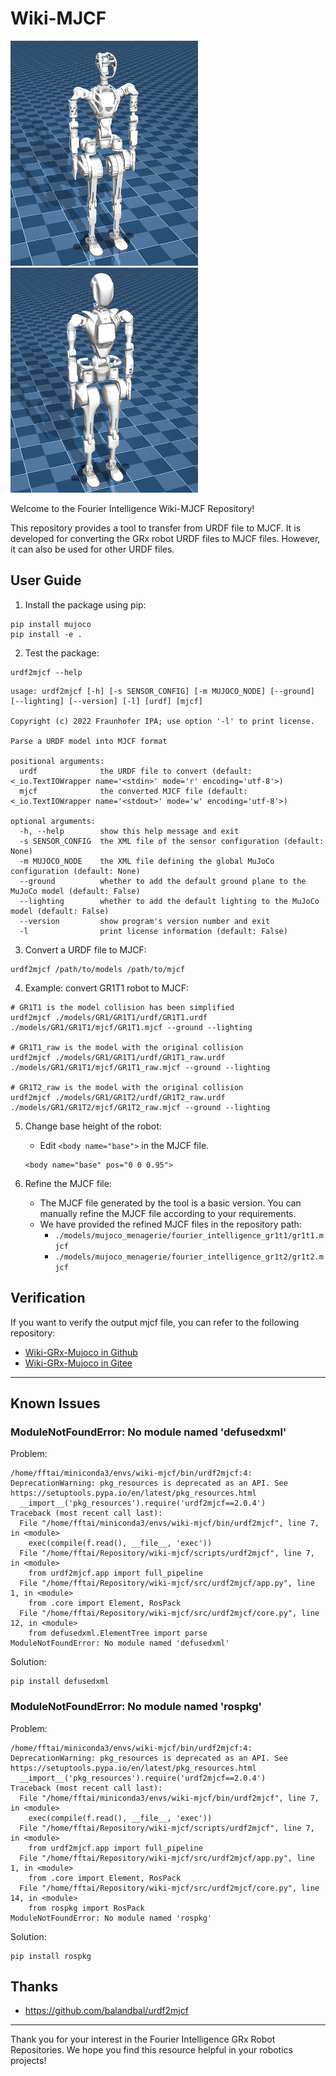 # Wiki-MJCF

<img src="./pictures/gr1t1_mjcf.png" width="300" height="360" />
<img src="./pictures/gr1t2_mjcf.png" width="300" height="360" />

Welcome to the Fourier Intelligence Wiki-MJCF Repository!

This repository provides a tool to transfer from URDF file to MJCF. It is developed for converting the GRx robot URDF files to MJCF files.
However, it can also be used for other URDF files.

## User Guide

1. Install the package using pip:

```shell
pip install mujoco
pip install -e .
```

2. Test the package:

```shell
urdf2mjcf --help
```

```
usage: urdf2mjcf [-h] [-s SENSOR_CONFIG] [-m MUJOCO_NODE] [--ground] [--lighting] [--version] [-l] [urdf] [mjcf]

Copyright (c) 2022 Fraunhofer IPA; use option '-l' to print license.

Parse a URDF model into MJCF format

positional arguments:
  urdf              the URDF file to convert (default: <_io.TextIOWrapper name='<stdin>' mode='r' encoding='utf-8'>)
  mjcf              the converted MJCF file (default: <_io.TextIOWrapper name='<stdout>' mode='w' encoding='utf-8'>)

optional arguments:
  -h, --help        show this help message and exit
  -s SENSOR_CONFIG  the XML file of the sensor configuration (default: None)
  -m MUJOCO_NODE    the XML file defining the global MuJoCo configuration (default: None)
  --ground          whether to add the default ground plane to the MuJoCo model (default: False)
  --lighting        whether to add the default lighting to the MuJoCo model (default: False)
  --version         show program's version number and exit
  -l                print license information (default: False)
```

3. Convert a URDF file to MJCF:

```shell
urdf2mjcf /path/to/models /path/to/mjcf
```

4. Example: convert GR1T1 robot to MJCF:

```shell
# GR1T1 is the model collision has been simplified
urdf2mjcf ./models/GR1/GR1T1/urdf/GR1T1.urdf ./models/GR1/GR1T1/mjcf/GR1T1.mjcf --ground --lighting

# GR1T1_raw is the model with the original collision
urdf2mjcf ./models/GR1/GR1T1/urdf/GR1T1_raw.urdf ./models/GR1/GR1T1/mjcf/GR1T1_raw.mjcf --ground --lighting

# GR1T2_raw is the model with the original collision
urdf2mjcf ./models/GR1/GR1T2/urdf/GR1T2_raw.urdf ./models/GR1/GR1T2/mjcf/GR1T2_raw.mjcf --ground --lighting
```

5. Change base height of the robot:
    - Edit `<body name="base">` in the MJCF file.
    ```
    <body name="base" pos="0 0 0.95">
    ```

6. Refine the MJCF file:
    - The MJCF file generated by the tool is a basic version. You can manually refine the MJCF file according to your requirements.
    - We have provided the refined MJCF files in the repository path:
        - `./models/mujoco_menagerie/fourier_intelligence_gr1t1/gr1t1.mjcf`
        - `./models/mujoco_menagerie/fourier_intelligence_gr1t2/gr1t2.mjcf`

## Verification

If you want to verify the output mjcf file, you can refer to the following repository:

- [Wiki-GRx-Mujoco in Github](https://github.com/FFTAI/wiki-grx-mujoco/)
- [Wiki-GRx-Mujoco in Gitee](https://gitee.com/FourierIntelligence/wiki-grx-mujoco/)

---

## Known Issues

### ModuleNotFoundError: No module named 'defusedxml'

Problem:

```
/home/fftai/miniconda3/envs/wiki-mjcf/bin/urdf2mjcf:4: DeprecationWarning: pkg_resources is deprecated as an API. See https://setuptools.pypa.io/en/latest/pkg_resources.html
  __import__('pkg_resources').require('urdf2mjcf==2.0.4')
Traceback (most recent call last):
  File "/home/fftai/miniconda3/envs/wiki-mjcf/bin/urdf2mjcf", line 7, in <module>
    exec(compile(f.read(), __file__, 'exec'))
  File "/home/fftai/Repository/wiki-mjcf/scripts/urdf2mjcf", line 7, in <module>
    from urdf2mjcf.app import full_pipeline
  File "/home/fftai/Repository/wiki-mjcf/src/urdf2mjcf/app.py", line 1, in <module>
    from .core import Element, RosPack
  File "/home/fftai/Repository/wiki-mjcf/src/urdf2mjcf/core.py", line 12, in <module>
    from defusedxml.ElementTree import parse
ModuleNotFoundError: No module named 'defusedxml'
```

Solution:

```shell
pip install defusedxml
```

### ModuleNotFoundError: No module named 'rospkg'

Problem:

```
/home/fftai/miniconda3/envs/wiki-mjcf/bin/urdf2mjcf:4: DeprecationWarning: pkg_resources is deprecated as an API. See https://setuptools.pypa.io/en/latest/pkg_resources.html
  __import__('pkg_resources').require('urdf2mjcf==2.0.4')
Traceback (most recent call last):
  File "/home/fftai/miniconda3/envs/wiki-mjcf/bin/urdf2mjcf", line 7, in <module>
    exec(compile(f.read(), __file__, 'exec'))
  File "/home/fftai/Repository/wiki-mjcf/scripts/urdf2mjcf", line 7, in <module>
    from urdf2mjcf.app import full_pipeline
  File "/home/fftai/Repository/wiki-mjcf/src/urdf2mjcf/app.py", line 1, in <module>
    from .core import Element, RosPack
  File "/home/fftai/Repository/wiki-mjcf/src/urdf2mjcf/core.py", line 14, in <module>
    from rospkg import RosPack
ModuleNotFoundError: No module named 'rospkg'
```

Solution:

```shell
pip install rospkg
```

## Thanks

- https://github.com/balandbal/urdf2mjcf

---

Thank you for your interest in the Fourier Intelligence GRx Robot Repositories.
We hope you find this resource helpful in your robotics projects!
